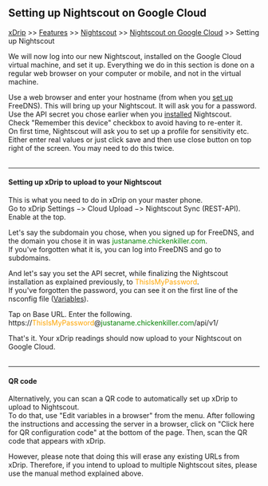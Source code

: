## Setting up Nightscout on Google Cloud
[xDrip](../../README.md) >> [Features](../Features_page) >> [Nightscout](../Nightscout_page) >> [Nightscout on Google Cloud](./GoogleCloud) >> Setting up Nightscout  
  
We will now log into our new Nightscout, installed on the Google Cloud virtual machine, and set it up.  Everything we do in this section is done on a regular web browser on your computer or mobile, and not in the virtual machine.   
  
Use a web browser and enter your hostname (from when you [set up](./FreeDNS.md) FreeDNS).  This will bring up your Nightscout.  It will ask you for a password.  Use the API secret you chose earlier when you [installed](./NS_Install) Nightscout.  
Check "Remember this device" checkbox to avoid having to re-enter it.  
On first time, Nightscout will ask you to set up a profile for sensitivity etc.  Either enter real values or just click save and then use close button on top right of the screen.  You may need to do this twice.  
<br/>  
  
---  
  
#### **Setting up xDrip to upload to your Nightscout**  
  
This is what you need to do in xDrip on your master phone.  
Go to xDrip Settings &#8722;> Cloud Upload &#8722;> Nightscout Sync (REST-API).  
Enable at the top.  

Let's say the subdomain you chose, when you signed up for FreeDNS, and the domain you chose it in was <span style="color:green">justaname\.chickenkiller\.com</span>.  
If you've forgotten what it is, you can log into FreeDNS and go to subdomains.  
  
And let's say you set the API secret, while finalizing the Nightscout installation as explained previously, to <span style="color:orange">ThisIsMyPassword</span>.  
If you've forgotten the password, you can see it on the first line of the nsconfig file ([Variables](./NS_Variables)).  
  
Tap on Base URL.  Enter the following.  
https://<span style="color:orange">ThisIsMyPassword</span>@<span style="color:green">justaname\.chickenkiller\.com</span>/api/v1/  
  
That's it.  Your xDrip readings should now upload to your Nightscout on Google Cloud.  
<br/>  
  
---  
  
#### **QR code**
Alternatively, you can scan a QR code to automatically set up xDrip to upload to Nightscout.  
To do that, use "Edit variables in a browser" from the menu.  After following the instructions and accessing the server in a browser, click on "Click here for QR configuration code" at the bottom of the page.  Then, scan the QR code that appears with xDrip.  
  
However, please note that doing this will erase any existing URLs from xDrip.  Therefore, if you intend to upload to multiple Nightscout sites, please use the manual method explained above.  
  
